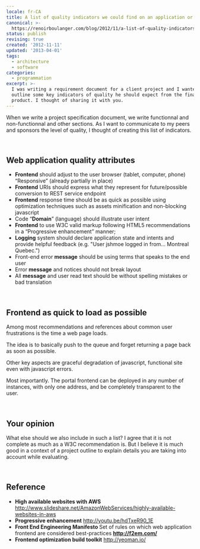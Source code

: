 ```yaml
---
locale: fr-CA
title: A list of quality indicators we could find on an application or web site
canonical: >-
  https://renoirboulanger.com/blog/2012/11/a-list-of-quality-indicators-we-could-find-on-an-application-or-web-site/
status: publish
revising: true
created: '2012-11-11'
updated: '2013-04-01'
tags:
  - architecture
  - software
categories:
  - programmation
excerpt: >-
  I was writing a requirement document for a client project and I wanted to
  outline some key indicators of quality he should expect from the final
  product. I thought of sharing it with you.
---
```


When we write a project specification document, we write functionnal and non-functionnal and other sections.  As I want to communicate to my peers and sponsors the level of quality, I thought of creating this list of indicators.

<p>&nbsp;</p>
<h2>Web application quality attributes</h2>
<ul>
	<li><strong>Frontend</strong> should adjust to the user browser (tablet, computer, phone) “Responsive” (already partially in place)</li>
	<li><strong>Frontend</strong> URIs should express what they represent for future/possible conversion to REST service endpoint</li>
	<li><strong>Frontend</strong> response time should be as quick as possible using optimization techniques such as assets minification and non-blocking javascript</li>
	<li>Code “<strong>Domain</strong>” (language) should illustrate user intent</li>
	<li><strong>Frontend</strong> to use W3C valid markup following HTML5 recommendations in a “Progressive enhancement” manner;</li>
	<li><strong>Logging</strong> system should declare application state and intents and provide helpful feedback (e.g. "User jshmoe logged in from... Montreal Quebec.")</li>
	<li>Front-end error <strong>message</strong> should be using terms that speaks to the end user</li>
	<li>Error <strong>message</strong> and notices should not break layout</li>
	<li>All <strong>message</strong> and user read text should be without spelling mistakes or bad translation</li>
</ul>

<p>&nbsp;</p>
<h2>Frontend as quick to load as possible</h2>
Among most recommendations and references about common user frustrations is the time a web page loads.

The idea is to basically push to the queue and forget returning a page back as soon as possible.

Other key aspects are graceful degradation of javascript, functional site even with javascript errors.

Most importantly. The portal frontend can be deployed in any number of instances, with only one address, and be completely transparent to the user.

<p>&nbsp;</p>
<h2>Your opinion</h2>
What else should we also include in such a list? I agree that it is not complete as much as a W3C recommendation is. But I believe it is much good in a context of a project outline to explain details you are taking into account while evaluating.


<p>&nbsp;</p>
<h2>Reference</h2>
<ul>
	<li><strong>High available websites with AWS</strong>
<a href="http://www.slideshare.net/AmazonWebServices/highly-available-websites-in-aws">http://www.slideshare.net/AmazonWebServices/highly-available-websites-in-aws</a></li>
	<li><strong>Progressive enhancement</strong>
<a href="http://youtu.be/hdTxeR90_1E">http://youtu.be/hdTxeR90_1E</a></li>
	<li><strong>Front End Engineering Manifesto </strong>
Set of rules on which web application frontend are considered best-practices
<strong><a href="http://f2em.com/">http://f2em.com/</a></strong></li>
	<li><strong>Frontend optimization build toolkit</strong>
<a href="http://yeoman.io/">http://yeoman.io/</a></li>
</ul>